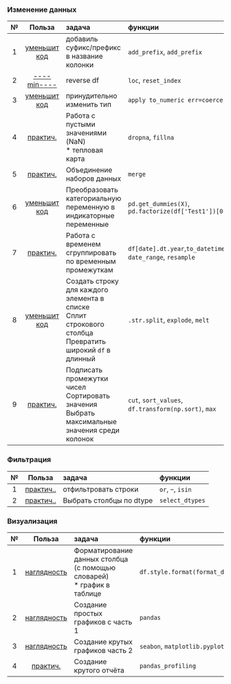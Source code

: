 ### Изменение данных
|№|Польза|задача|  функции|
|:---:|:---:|:---|:---|
|1| [уменьшит код]([С1]addPrefix.py)|добавиль суфикс/префикс в название колонки|`add_prefix`, `add_prefix`|
|2| [----min----]([С2]reverseDF.py)|reverse df|`loc`, `reset_index`|
|3| [уменьшит код]([С3]convertType.py)|принудительно изменить тип|`apply to_numeric err=coerce`| 
|4| [практич.]([С4]missValues.ipynb)|Работа с пустыми значениями (NaN)<br>* тепловая карта|`dropna`, `fillna`
|5| [практич.]([С5]merge.ipynb)|Объединение наборов данных|`merge`
|6| [уменьшит код]([С6]strToint.py)|Преобразовать категориальную переменную в индикаторные переменные|`pd.get_dummies(X)`, `pd.factorize(df['Test1'])[0]`
|7| [практич.]([С7]datetype.ipynb)|Работа с временем<br>сгруппировать по временным промежуткам|`df[date].dt.year`,`to_datetime`, `date_range`, `resample`
|8| [уменьшит код]([С8]makeManyData.ipynb)|Создать строку для каждого элемента в списке<br>Сплит строкового столбца<br>Превратить широкий `df` в длинный|`.str.split`, `explode`, `melt`
|9| [практич.]([С9]mini.ipynb)|Подписать промежутки чисел<br>Сортировать значения<br>Выбрать максимальные значения среди колонок|`cut`, `sort_values`, `df.transform(np.sort)`, `max`

### Фильтрация
|№|Польза|задача| функции|
|:---:|:---:|:---|:---|
|1| [практич..]([F1]simple.ipynb)|отфильтровать строки|`or`, `~`, `isin`|
|2| [практич..]([F2]selectDtype.ipynb)|Выбрать столбцы по dtype|`select_dtypes`|


### Визуализация
|№|Польза|задача| функции|
|:---:|:---:|:---|:---|
|1|[наглядность]([V1]format.ipynb)|Форматирование данных столбца (с помощью словарей) <br>* график в таблице|`df.style.format(format_dict)`|
|2|[наглядность]([V2]plot.ipynb)|Создание простых графиков с часть 1|`pandas`
|3|[наглядность](PLOT_sns_plt.ipynb)|Создание крутых графиков часть 2|`seabon`, `matplotlib.pyplot`
|4|[практич.]([V3]beautifulReport.ipynb)|Создание крутого отчёта|`pandas_profiling`

